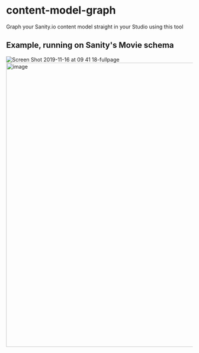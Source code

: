 # content-model-graph
Graph your Sanity.io content model straight in your Studio using this tool

## Example, running on Sanity's Movie schema
![Screen Shot 2019-11-16 at 09 41 18-fullpage](https://user-images.githubusercontent.com/4197647/68980721-66e8da00-0855-11ea-9d2f-233f69679221.png)
<img width="769" alt="image" src="https://user-images.githubusercontent.com/4197647/68980734-6e0fe800-0855-11ea-8ec0-d7948ef46014.png">

